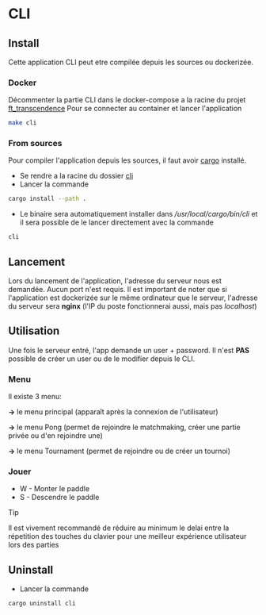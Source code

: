 # CLI

## Install
Cette application CLI peut etre compilée depuis les sources ou dockerizée.

### Docker
Décommenter la partie CLI dans le docker-compose a la racine du projet [ft_transcendence](/)
Pour se connecter au container et lancer l'application
```bash
make cli
```

### From sources
Pour compiler l'application depuis les sources, il faut avoir [cargo](https://doc.rust-lang.org/cargo/getting-started/installation.html) installé.
* Se rendre a la racine du dossier [cli](/cli)
* Lancer la commande
```bash
cargo install --path .
```
* Le binaire sera automatiquement installer dans */usr/local/cargo/bin/cli* et il sera possible de le lancer directement avec la commande
```bash
cli
```

## Lancement
Lors du lancement de l'application, l'adresse du serveur nous est demandée. Aucun port n'est requis.
Il est important de noter que si l'application est dockerizée sur le même ordinateur que le serveur, l'adresse du serveur sera **nginx** (l'IP du poste fonctionnerai aussi, mais pas *localhost*)

## Utilisation
Une fois le serveur entré, l'app demande un user + password. Il n'est **PAS** possible de créer un user ou de le modifier depuis le CLI.

### Menu
Il existe 3 menu:

**->** le menu principal (apparaît après la connexion de l'utilisateur)

**->** le menu Pong (permet de rejoindre le matchmaking, créer une partie privée ou d'en rejoindre une)

**->** le menu Tournament (permet de rejoindre ou de créer un tournoi)
	
### Jouer
* W - Monter le paddle
* S - Descendre le paddle

> [!TIP]
> Il est vivement recommandé de réduire au minimum le delai entre la répetition des touches du clavier pour une meilleur expérience utilisateur lors des parties

## Uninstall
* Lancer la commande
```bash
cargo uninstall cli
```